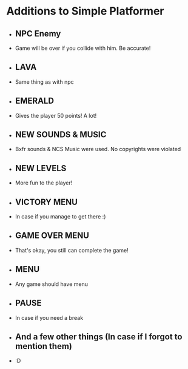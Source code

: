 Additions to Simple Platformer
=============================
* ## NPC Enemy
* Game will be over if you collide with him. Be accurate!
* ## LAVA
* Same thing as with npc
* ## EMERALD
* Gives the player 50 points! A lot!
* ## NEW SOUNDS & MUSIC
* Bxfr sounds & NCS Music were used. No copyrights were violated
* ## NEW LEVELS
* More fun to the player!
* ## VICTORY MENU
* In case if you manage to get there :)
* ## GAME OVER MENU
* That's okay, you still can complete the game!
* ## MENU
* Any game should have menu 
* ## PAUSE
* In case if you need a break
* ## And a few other things (In case if I forgot to mention them)
* :D